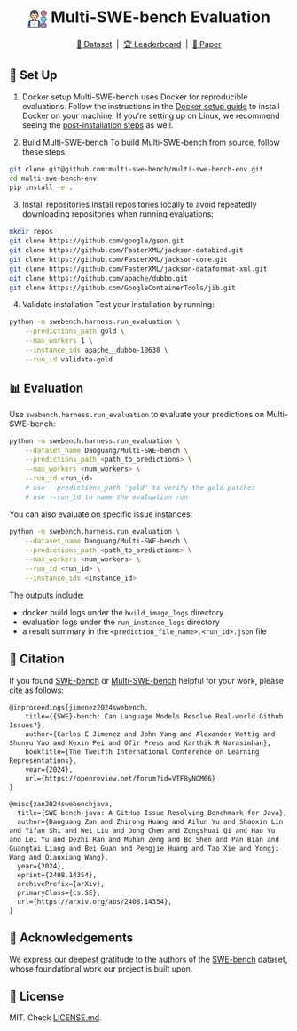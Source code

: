 <h1 align="center">
  <img src="assets/figures/logo.png" width="7%" alt="multi-swe-bench logo" style="vertical-align:middle;">
  Multi-SWE-bench Evaluation
</h1>

<p align="center">
  <a href="https://huggingface.co/datasets/Daoguang/Multi-SWE-bench">📁 Dataset</a> &nbsp;|&nbsp;
  <a href="https://multi-swe-bench.github.io">🏆 Leaderboard</a> &nbsp;|&nbsp;
  <a href="https://arxiv.org/abs/2310.06770">📄 Paper</a>
</p>

## 🚀 Set Up
1. Docker setup
Multi-SWE-bench uses Docker for reproducible evaluations.
Follow the instructions in the [Docker setup guide](https://docs.docker.com/engine/install/) to install Docker on your machine.
If you're setting up on Linux, we recommend seeing the [post-installation steps](https://docs.docker.com/engine/install/linux-postinstall/) as well.

2. Build Multi-SWE-bench
To build Multi-SWE-bench from source, follow these steps:
```bash
git clone git@github.com:multi-swe-bench/multi-swe-bench-env.git
cd multi-swe-bench-env
pip install -e .
```
3. Install repositories
Install repositories locally to avoid repeatedly downloading repositories when running evaluations:
```bash
mkdir repos
git clone https://github.com/google/gson.git
git clone https://github.com/FasterXML/jackson-databind.git
git clone https://github.com/FasterXML/jackson-core.git
git clone https://github.com/FasterXML/jackson-dataformat-xml.git
git clone https://github.com/apache/dubbo.git
git clone https://github.com/GoogleContainerTools/jib.git
```

4. Validate installation
Test your installation by running:
```bash
python -m swebench.harness.run_evaluation \
    --predictions_path gold \
    --max_workers 1 \
    --instance_ids apache__dubbo-10638 \
    --run_id validate-gold
```


## 📊 Evaluation
Use `swebench.harness.run_evaluation` to evaluate your predictions on Multi-SWE-bench:
```bash
python -m swebench.harness.run_evaluation \
    --dataset_name Daoguang/Multi-SWE-bench \
    --predictions_path <path_to_predictions> \
    --max_workers <num_workers> \
    --run_id <run_id>
    # use --predictions_path 'gold' to verify the gold patches
    # use --run_id to name the evaluation run
```

You can also evaluate on specific issue instances:
```bash
python -m swebench.harness.run_evaluation \
    --dataset_name Daoguang/Multi-SWE-bench \
    --predictions_path <path_to_predictions> \
    --max_workers <num_workers> \
    --run_id <run_id> \
    --instance_ids <instance_id>
```

The outputs include:
- docker build logs under the `build_image_logs` directory
- evaluation logs under the `run_instance_logs` directory
- a result summary in the `<prediction_file_name>.<run_id>.json` file

## 📄 Citation

If you found [SWE-bench](https://arxiv.org/abs/2310.06770) or [Multi-SWE-bench]() helpful for your work, please cite as follows:

```
@inproceedings{jimenez2024swebench,
    title={{SWE}-bench: Can Language Models Resolve Real-world Github Issues?},
    author={Carlos E Jimenez and John Yang and Alexander Wettig and Shunyu Yao and Kexin Pei and Ofir Press and Karthik R Narasimhan},
    booktitle={The Twelfth International Conference on Learning Representations},
    year={2024},
    url={https://openreview.net/forum?id=VTF8yNQM66}
}
```

```
@misc{zan2024swebenchjava,
  title={SWE-bench-java: A GitHub Issue Resolving Benchmark for Java}, 
  author={Daoguang Zan and Zhirong Huang and Ailun Yu and Shaoxin Lin and Yifan Shi and Wei Liu and Dong Chen and Zongshuai Qi and Hao Yu and Lei Yu and Dezhi Ran and Muhan Zeng and Bo Shen and Pan Bian and Guangtai Liang and Bei Guan and Pengjie Huang and Tao Xie and Yongji Wang and Qianxiang Wang},
  year={2024},
  eprint={2408.14354},
  archivePrefix={arXiv},
  primaryClass={cs.SE},
  url={https://arxiv.org/abs/2408.14354}, 
}
```

## 🙏 Acknowledgements

We express our deepest gratitude to the authors of the [SWE-bench](https://github.com/princeton-nlp/SWE-bench) dataset, whose foundational work our project is built upon.

## 🪪 License
MIT. Check [LICENSE.md](./LICENSE).
